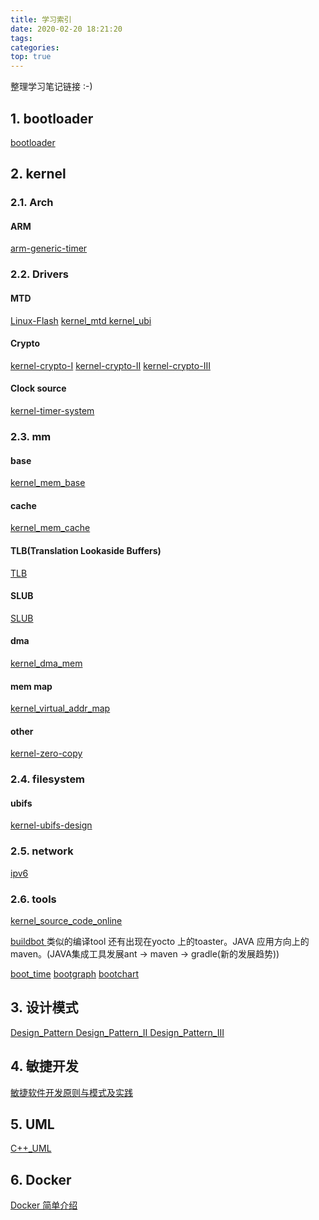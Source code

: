 ```yaml
---
title: 学习索引
date: 2020-02-20 18:21:20
tags:
categories: 
top: true
---
```


整理学习笔记链接 :-)

<!--more-->

## 1. bootloader 
[bootloader ](https://jshell07.github.io/2018/08/25/bootloader/)

## 2. kernel
### 2.1. Arch
#### ARM
[arm-generic-timer](https://jshell07.github.io/2019/11/27/arm-generic-timer/)

### 2.2. Drivers
#### MTD
[Linux-Flash](https://jshell07.github.io/2018/08/22/Linux-Flash)
[kernel_mtd ](https://jshell07.github.io/2019/06/25/kernel-mtd/)
[kernel_ubi ](https://jshell07.github.io/2019/07/05/kernel-ubi/)

#### Crypto
[kernel-crypto-I](https://jshell07.github.io/2019/08/06/kernel-crypto-I/)
[kernel-crypto-II](https://jshell07.github.io/2019/08/06/kernel-crypto-II/)
[kernel-crypto-III](https://jshell07.github.io/2019/08/07/kernel-crypto-III/)

#### Clock source
[kernel-timer-system ](https://jshell07.github.io/2019/11/28/kernel-timer-system/)

### 2.3. mm
#### base
[kernel_mem_base](https://jshell07.github.io/2020/03/04/kernel-mm-base/)

#### cache
[kernel_mem_cache](https://jshell07.github.io/2020/03/04/kernel-mm-cache/)

#### TLB(Translation Lookaside Buffers)
[TLB](https://jshell07.github.io/2020/03/12/kernel-tlb/)

#### SLUB
[SLUB](https://jshell07.github.io/2020/03/16/kernel-slub/)

#### dma
[kernel_dma_mem ](https://jshell07.github.io/2019/06/28/kernel-dma-mem/)

#### mem map
[kernel_virtual_addr_map](https://jshell07.github.io/2019/07/12/kernel-virtual-addr-map/)

#### other
[kernel-zero-copy](https://jshell07.github.io/2019/08/21/kernel-zero-copy/)

### 2.4. filesystem
#### ubifs
[kernel-ubifs-design ](https://jshell07.github.io/2019/11/19/kernel-ubifs-design/
)
### 2.5. network
[ipv6](https://jshell07.github.io/2019/07/03/ipv6/)

### 2.6. tools
[kernel_source_code_online ](https://jshell07.github.io/2019/08/23/kernel-source-code-online/)

[buildbot ](https://jshell07.github.io/2019/07/02/buildbot/)
类似的编译tool 还有出现在yocto 上的toaster。JAVA 应用方向上的maven。(JAVA集成工具发展ant -> maven -> gradle(新的发展趋势))

[boot_time](https://jshell07.github.io/2020/04/09/boot-time-optimization/)
[bootgraph](https://jshell07.github.io/2020/04/09/bootgraph/)
[bootchart](https://jshell07.github.io/2020/04/09/bootchart/)

## 3. 设计模式
[Design_Pattern ](https://jshell07.github.io/2018/07/12/Design-Pattern/)
[Design_Pattern_II ](https://jshell07.github.io/2019/01/28/Design-Pattern-II/)
[Design_Pattern_III](https://jshell07.github.io/2019/01/28/Design-Pattern-III/)

## 4. 敏捷开发
[敏捷软件开发原则与模式及实践 ](https://jshell07.github.io/2018/06/04/%E6%95%8F%E6%8D%B7%E8%BD%AF%E4%BB%B6%E5%BC%80%E5%8F%91%E5%8E%9F%E5%88%99%E4%B8%8E%E6%A8%A1%E5%BC%8F%E5%8F%8A%E5%AE%9E%E8%B7%B5/)

## 5. UML
[C++_UML ](https://jshell07.github.io/2017/12/14/C-UML/)


## 6. Docker
[Docker 简单介绍 ](https://jshell07.github.io/2018/06/01/Docker/)